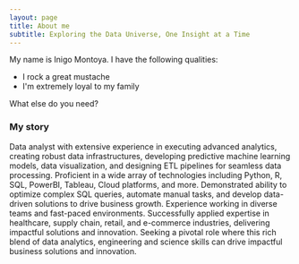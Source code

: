 ```yaml
---
layout: page
title: About me
subtitle: Exploring the Data Universe, One Insight at a Time
---
```


My name is Inigo Montoya. I have the following qualities:

- I rock a great mustache
- I'm extremely loyal to my family

What else do you need?

### My story

Data analyst with extensive experience in executing advanced analytics, creating robust data infrastructures, developing predictive machine learning models, data visualization, and designing ETL pipelines for seamless data processing. Proficient in a wide array of technologies including Python, R, SQL, PowerBI, Tableau, Cloud platforms, and more. Demonstrated ability to optimize complex SQL queries, automate manual tasks, and develop data-driven solutions to drive business growth. Experience working in diverse teams and fast-paced environments. Successfully applied expertise in healthcare, supply chain, retail, and e-commerce industries, delivering impactful solutions and innovation. Seeking a pivotal role where this rich blend of data analytics, engineering and science skills can drive impactful business solutions and innovation.
